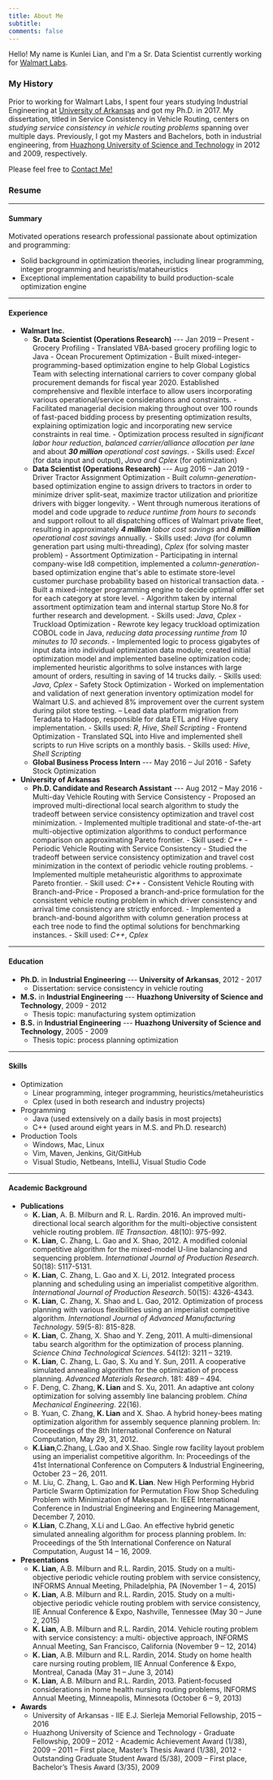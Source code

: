 ```yaml
---
title: About Me
subtitle: 
comments: false
---
```


Hello! My name is Kunlei Lian, and I'm a Sr. Data Scientist currently working for [Walmart Labs](https://www.walmartlabs.com/).


### My History

Prior to working for Walmart Labs, I spent four years studying Industrial Engineering at [University of Arkansas](https://www.uark.edu) and got my Ph.D. in 2017.
My dissertation, titled in Service Consistency in Vehicle Routing, centers on *studying service consistency in vehicle routing problems* spanning over multiple days. Previously, I got my Masters and Bachelors, both in industrial engineering, from [Huazhong University of Science and Technology](https://www.hust.edu.cn) in 2012 and 2009, respectively.


Please feel free to [Contact Me!](/contact)


### Resume
---
#### Summary
Motivated operations research professional passionate about optimization and programming:

* Solid background in optimization theories, including linear programming, integer programming and heuristis/mataheuristics
* Exceptional implementation capability to build production-scale optimization engine


---
#### Experience
* **Walmart Inc.**
  + **Sr. Data Scientist (Operations Research)** --- Jan 2019 – Present
        - Grocery Profiling
          - Translated VBA-based grocery profiling logic to Java
        - Ocean Procurement Optimization
          - Built mixed-integer-programming-based optimization engine to help Global Logistics Team with selecting international carriers to cover company global procurement demands for fiscal year 2020. Established comprehensive and flexible interface to allow users incorporating various operational/service considerations and constraints.
          - Facilitated managerial decision making throughout over 100 rounds of fast-paced bidding process by presenting optimization results, explaining optimization logic and incorporating new service constraints in real time.
          - Optimization process resulted in *significant labor hour reduction*, *balanced carrier/alliance allocation per lane* and about **_30 million_** *operational cost savings*. 
          - Skills used: *Excel* (for data input and output), *Java and Cplex* (for optimization)
  + **Data Scientist (Operations Research)** --- Aug 2016 – Jan 2019
        - Driver Tractor Assignment Optimization
          - Built *column-generation*-based optimization engine to assign drivers to tractors in order to minimize driver split-seat, maximize tractor utilization and prioritize drivers with bigger longevity.
          - Went through numerous iterations of model and code upgrade to *reduce runtime from hours to seconds* and support rollout to all dispatching offices of Walmart private fleet, resulting in approximately **_4 million_** *labor cost savings* and **_8 million_** *operational cost savings* annually.
          - Skills used: *Java* (for column generation part using multi-threading), *Cplex* (for solving master problem)
        - Assortment Optimization
          - Participating in internal company-wise Id8 competition, implemented a *column-generation*-based optimization engine that's able to estimate store-level customer purchase probability based on historical transaction data. 
          - Built a mixed-integer programming engine to decide optimal offer set for each category at store level.
          - Algorithm taken by internal assortment optimization team and internal startup Store No.8 for further research and development.
          - Skills used: *Java*, *Cplex*
        - Truckload Optimization
          - Rewrote key legacy truckload optimization COBOL code in Java, *reducing data processing runtime from 10 minutes to 10 seconds*.
          - Implemented logic to process gigabytes of input data into individual optimization data module; created initial optimization model and implemented baseline optimization code; implemented heuristic algorithms to solve instances with large amount of orders, resulting in saving of 14 trucks daily.
          - Skills used:  *Java*, *Cplex*
        - Safety Stock Optimization
          - Worked on implementation and validation of next generation inventory optimization model for Walmart U.S. and achieved 8% improvement over the current system during pilot store testing.
          – Lead data platform migration from Teradata to Hadoop, responsible for data ETL and Hive query implementation.
          - Skills used: *R*, *Hive*, *Shell Scripting*
        - Frontend Optimization
          - Translated SQL into Hive and implemented shell scripts to run Hive scripts on a monthly basis.
          - Skills used: *Hive*, *Shell Scripting*
  + **Global Business Process Intern** --- May 2016 – Jul 2016
        - Safety Stock Optimization
* **University of Arkansas**
  + **Ph.D. Candidate and Research Assistant** --- Aug 2012 – May 2016
        - Multi-day Vehicle Routing with Service Consistency
          - Proposed an improved multi-directional local search algorithm to study the tradeoff between service consistency optimization and travel cost minimization.
          - Implemented multiple traditional and state-of-the-art multi-objective optimization algorithms to conduct performance comparison on approximating Pareto frontier.
          - Skill used: *C++*
        - Periodic Vehicle Routing with Service Consistency
          - Studied the tradeoff between service consistency optimization and travel cost minimization in the context of periodic vehicle routing problems.
          - Implemented multiple metaheuristic algorithms to approximate Pareto frontier.
          - Skill used: *C++*
        - Consistent Vehicle Routing with Branch-and-Price
          - Proposed a branch-and-price formulation for the consistent vehicle routing problem in which driver consistency and arrival time consistency are strictly enforced.
          - Implemented a branch-and-bound algorithm with column generation process at each tree node to find the optimal solutions for benchmarking instances.
          - Skill used: *C++*, *Cplex*

---
#### Education
* **Ph.D.** in **Industrial Engineering** --- **University of Arkansas**, 2012 - 2017
  - Dissertation: service consistency in vehicle routing
* **M.S.** in **Industrial Engineering** --- **Huazhong University of Science and Technology**, 2009 - 2012
  - Thesis topic: manufacturing system optimization
* **B.S.** in **Industrial Engineering** --- **Huazhong University of Science and Technology**, 2005 - 2009
  - Thesis topic: process planning optimization


---
#### Skills
* Optimization
  - Linear programming, integer programming, heuristics/metaheuristics
  - Cplex (used in both research and industry projects)
* Programming
  - Java (used extensively on a daily basis in most projects)
  - C++ (used around eight years in M.S. and Ph.D. research)
* Production Tools
  - Windows, Mac, Linux
  - Vim, Maven, Jenkins, Git/GitHub
  - Visual Studio, Netbeans, IntelliJ, Visual Studio Code

---
#### Academic Background
* **Publications**
  - **K. Lian**, A. B. Milburn and R. L. Rardin. 2016. An improved multi-directional local search algorithm for the multi-objective consistent vehicle routing problem. *IIE Transaction*. 48(10): 975-992.
  - **K. Lian**, C. Zhang, L. Gao and X. Shao, 2012. A modified colonial competitive algorithm for the mixed-model U-line balancing and sequencing problem. *International Journal of Production Research*. 50(18): 5117-5131.
  - **K. Lian**, C. Zhang, L. Gao and X. Li, 2012. Integrated process planning and scheduling using an imperialist competitive algorithm. *International Journal of Production Research*. 50(15): 4326-4343.
  - **K. Lian**, C. Zhang, X. Shao and L. Gao, 2012. Optimization of process planning with various flexibilities using an imperialist competitive algorithm. *International Journal of Advanced Manufacturing Technology*. 59(5-8): 815-828.
  - **K. Lian**, C. Zhang, X. Shao and Y. Zeng, 2011. A multi-dimensional tabu search algorithm for the optimization of process planning. *Science China Technological Sciences*. 54(12): 3211 – 3219.
  - **K. Lian**, C. Zhang, L. Gao, S. Xu and Y. Sun, 2011. A cooperative simulated annealing algorithm for the optimization of process planning. *Advanced Materials Research*. 181: 489 – 494.
  - F. Deng, C. Zhang, **K. Lian** and S. Xu, 2011. An adaptive ant colony optimization for solving assembly line balancing problem. *China Mechanical Engineering*. 22(16).
  - B. Yuan, C. Zhang, **K. Lian** and X. Shao. A hybrid honey-bees mating optimization algorithm for assembly sequence planning problem. In: Proceedings of the 8th International Conference on Natural Computation, May 29, 31, 2012.
  - **K.Lian**,C.Zhang, L.Gao and X.Shao. Single row facility layout problem using an imperialist competitive algorithm. In: Proceedings of the 41st International Conference on Computers & Industrial Engineering, October 23 – 26, 2011.
  - M. Liu, C. Zhang, L. Gao and **K. Lian**. New High Performing Hybrid Particle Swarm Optimization for Permutation Flow Shop Scheduling Problem with Minimization of Makespan. In: IEEE International Conference in Industrial Engineering and Engineering Management, December 7, 2010.
  - **K.Lian**, C.Zhang, X.Li and L.Gao. An effective hybrid genetic simulated annealing algorithm for process planning problem. In: Proceedings of the 5th International Conference on Natural Computation, August 14 – 16, 2009.
* **Presentations**
  - **K. Lian**, A.B. Milburn and R.L. Rardin, 2015. Study on a multi-objective periodic vehicle routing problem with service consistency, INFORMS Annual Meeting, Philadelphia, PA (November 1 – 4, 2015)
  - **K. Lian**, A.B. Milburn and R.L. Rardin, 2015. Study on a multi-objective periodic vehicle routing problem with service consistency, IIE Annual Conference & Expo, Nashville, Tennessee (May 30 – June 2, 2015)
  - **K. Lian**, A.B. Milburn and R.L. Rardin, 2014. Vehicle routing problem with service consistency: a multi- objective approach, INFORMS Annual Meeting, San Francisco, California (November 9 – 12, 2014)
  - **K. Lian**, A.B. Milburn and R.L. Rardin, 2014. Study on home health care nursing routing problem, IIE Annual Conference & Expo, Montreal, Canada (May 31 – June 3, 2014)
  - **K. Lian**, A.B. Milburn and R.L. Rardin, 2013. Patient-focused considerations in home health nursing routing problems, INFORMS Annual Meeting, Minneapolis, Minnesota (October 6 – 9, 2013)
* **Awards**
  - University of Arkansas
        - IIE E.J. Sierleja Memorial Fellowship, 2015 – 2016
  - Huazhong University of Science and Technology
        - Graduate Fellowship, 2009 – 2012
        - Academic Achievement Award (1/38), 2009 – 2011 – First place, Master’s Thesis Award (1/38), 2012
        - Outstanding Graduate Student Award (5/38), 2009 – First place, Bachelor’s Thesis Award (3/35), 2009